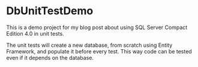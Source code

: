 DbUnitTestDemo
==============

This is a demo project for my blog post about using SQL Server Compact Edition 4.0 in unit tests.

The unit tests will create a new database, from scratch using Entity Framework, and populate it 
before every test. This way code can be tested even if it depends on the database.
